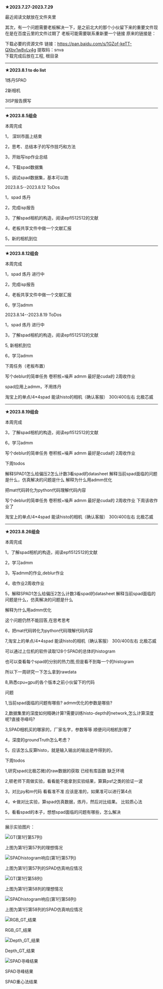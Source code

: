 **★2023.7.27-2023.7.29**

最近阅读文献放在文件夹里

其次，有一个问题需要老板解决一下，是之前北大的那个小伙留下来的重要文件现在是在百度云里的文件过期了
老板可能需要联系重新要一个链接
原来的链接是：

下载必要的资源文件
链接：https://pan.baidu.com/s/1GZof-keTT-QXbv1w8vLv4g 
提取码：snva   
下载完成后放在工程, 根目录

------------------------------------------

**★2023.8.1 to do list**

1炼丹SPAD

2新相机

3ISP报告撰写

------------------------------------------

**★2023.8.5组会**

本周完成

1， 深圳市面上结束

2，思考、总结本子的写作技巧和方法

3，开始写isp作业总结

4，下载spad数据集

5，调试spad数据集，基本可以跑

2023.8.5--2023.8.12 ToDos

1，spad 炼丹

2，完成isp报告

3，了解spad相机的构造，阅读epfl512512的文献

4，老板共享文件中做一个文献汇报

5，新的相机到位

------------------------------------------

**★2023.8.12组会**

本周完成

1，spad 炼丹 进行中

2，完成isp报告

4，老板共享文件中做一个文献汇报

6，学习admm

2023.8.14--2023.8.19 ToDos

1，spad 炼丹 进行中

3，了解spad相机的构造，阅读epfl512512的文献

5, 新相机到位

6，学习admm

下周任务（老板布置）

写个deblur的简单任务
卷积核+噪声
admm
最好是cuda的
2周收作业

spad应用上admm，不用炼丹

淘宝上的单点/4*4spad
能读histo的相机（确认客服）
300/400左右
北极芯威

------------------------------------------

**★2023.8.19组会**

本周完成

3，了解spad相机的构造，阅读epfl512512的文献

6，学习admm

写个deblur的简单任务
卷积核+噪声
admm
最好是cuda的
2周收作业


下周todos

解释SPAD1怎么给偏压2怎么计数3看spad的datasheet
解释当前spad面临的问题是什么，仿真解决的问题是什么
解释为什么用admm优化

把mat代码转化为python代码理解代码内容

写个deblur的简单任务
卷积核+噪声
admm
最好是cuda的
2周收作业
下周该收作业了


淘宝上的单点/4*4spad
能读histo的相机（确认客服）
300/400左右
北极芯威

-------------------------

**★2023.8.26组会**

本周完成

1，了解spad相机的构造，阅读epfl512512的文献

2，学习admm

3，写admm的作业,deblur作业

4，收作业2周收作业

5，解释SPAD1怎么给偏压2怎么计数3看spad的datasheet
解释当前spad面临的问题是什么，仿真解决的问题是什么

解释为什么用admm优化

这个问题仍然不能回答,在思考思考

6，把mat代码转化为python代码理解代码内容

7,淘宝上的单点/4*4spad
能读histo的相机（确认客服）
300/400左右
北极芯威

可以通过上位机的软件读取128个SPAD的总体的histogram

也可以查看每个spad的分别的热力图,但是看不到每一个的histogram

所以下一周研究一下怎么拿到rawdata

8,熟悉cpu+gpu的各个版本之前小伙留下的代码



问题

1,当前spad面临的问题有哪些? admm优化的参数是哪些?

2,数据集里的深度如何精确计算?需要训练histo-depth的network,怎么计算深度呢?直接寻峰吗?

3,SPAD相机买的哪家的，厂家名字，参数等等    顺便问问相机到哪了

4，深度的groundTruth怎么考虑？

5，应该怎么反算histo，就是输入输出的输出是咋得到的，



下周todos

1,研究spad(北极芯微)的raw数据的获取   已经有库函数 缺乏环境

2,顿老师下周做实验，看看能不能拿到实验结果，算算psf之类的验证一波

3，对比py和m代码   看看准不准   应该是准的，如果准可以进行第4点

4，☆做对比实验，算spad仿真数据，炼丹，然后对比结果。
比较质心法

5，看看spad的本子，想想spad面临的问题有哪些，怎么解决



----------------------------

展示实验图片：

![GT(第1行第57列)](./GT_histo/img_SPAD_1_57.png)

上图为第1行第57列的理想情况



![SPADhistogram响应(第1行第57列)](./Spad_histo/img_SPAD_1_57.png)

上图为第1行第57列的SPAD仿真响应情况

![GT(第1行第58列)](./GT_histo/img_SPAD_1_58.png)

上图为第1行第58列的理想情况

![SPADhistogram响应(第1行第58列)](./Spad_histo/img_SPAD_1_58.png)

上图为第1行第58列的SPAD仿真响应情况



![RGB_GT_结果](./RGB_GT.jpg)

RGB_GT_结果

![Depth_GT_结果](./SPAD_Depth_GT_Py/bathroom2_view_2_depth.png)

Depth_GT_结果

![SPAD寻峰结果](./spad_depth_max_002.jpg)

SPAD寻峰结果



SPAD重心法结果



